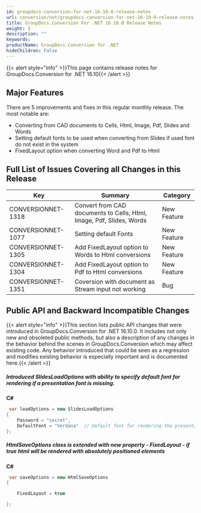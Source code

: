 ```yaml
---
id: groupdocs-conversion-for-net-16-10-0-release-notes
url: conversion/net/groupdocs-conversion-for-net-16-10-0-release-notes
title: GroupDocs.Conversion For .NET 16.10.0 Release Notes
weight: 3
description: ""
keywords: 
productName: GroupDocs.Conversion for .NET
hideChildren: False
---
```

{{< alert style="info" >}}This page contains release notes for GroupDocs.Conversion for .NET 16.10{{< /alert >}}

## Major Features

There are 5 improvements and fixes in this regular monthly release. The most notable are:

*   Converting from CAD documents to Cells, Html, Image, Pdf, Slides and Words
*   Setting default fonts to be used when converting from Slides if used font do not exist in the system
*   FixedLayout option when converting Word and Pdf to Html

## Full List of Issues Covering all Changes in this Release

| Key | Summary | Category |
| --- | --- | --- |
| CONVERSIONNET-1318 | Convert from CAD documents to Cells, Html, Image, Pdf, Slides, Words | New Feature |
| CONVERSIONNET-1077 | Setting default Fonts | New Feature |
| CONVERSIONNET-1305 | Add FixedLayout option to Words to Html conversions | New Feature |
| CONVERSIONNET-1304 | Add FixedLayout option to Pdf to Html conversions | New Feature |
| CONVERSIONNET-1351 | Coversion with document as Stream input not working | Bug |

## Public API and Backward Incompatible Changes

{{< alert style="info" >}}This section lists public API changes that were introduced in GroupDocs.Conversion for .NET 16.10.0. It includes not only new and obsoleted public methods, but also a description of any changes in the behavior behind the scenes in GroupDocs.Conversion which may affect existing code. Any behavior introduced that could be seen as a regression and modifies existing behavior is especially important and is documented here.{{< /alert >}}

##### Introduced SlidesLoadOptions with ability to specify default font for rendering if a presentation font is missing.

**C#**

```csharp
 var loadOptions = new SlidesLoadOptions
{
	Password = "secret",
	DefaultFont = "Verdana"  // Default font for rendering the presentation. The following font will be used if a presentation font is missing.
};


```

##### HtmlSaveOptions class is extended with new property - FixedLayout - if true html will be rendered with absolutely positioned elements

**C#**

```csharp
 var saveOptions = new HtmlSaveOptions
{

	FixedLayout = true

};


```

